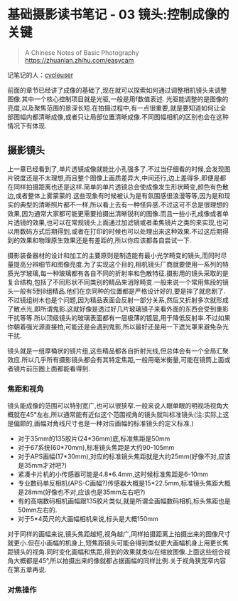 
# 基础摄影读书笔记 - 03 镜头:控制成像的关键

> A Chinese Notes of Basic Photography 
https://zhuanlan.zhihu.com/easycam

记笔记的人：[cycleuser](https://www.zhihu.com/people/cycleuser/activities)

前面的章节已经讲了成像的基础了,现在就可以探索如何通过调整相机镜头来调整图像.其中一个核心控制项目就是光驱,一般是用f数值表述.
光驱能调整的是图像的亮度,以及聚焦范围的景深长短.在拍摄过程中,有一点很重要,就是要知道如何让全部图幅内都清晰成像,或者只让局部位置清晰成像.不同图幅相机的区别也会在这种情况下有体现.

## 摄影镜头


上一章已经看到了,单片透镜成像就能比小孔强多了.不过当仔细看的时候,会发现图片锐度还是不太理想,而且整个图像上画质差异大,中间还行,边上差得多,即便是都在同样拍摄距离也还是这样.简单的单片透镜总会使成像发生形状畸变,颜色有色散边,或者整体上雾蒙蒙的.这些现象有时候被认为是有氛围感很浪漫等等,因为是和现实的典型的清晰照片都不一样,所以看上去有一种怪异感.不过这可不总是很理想的效果,因为通常大家都可能更需要拍摄出清晰锐利的图像.而且一些小孔成像或者单片透镜的效果,也可以在常规镜头上面通过加滤镜或者柔焦镜片之类的来实现,也可以用数码方式后期得到,或者在打印的时候也可以处理出来这种效果.不过这后期得到的效果和物理原生效果还是有差距的,所以你应该都各自尝试一下.

摄影装备器材的设计和加工的主要原则是制造能有最小光学畸变的镜头,而同时尽量提高分辨细节和图像亮度.为了实现这个目的,相机镜头厂商就要使用一系列的特质光学玻璃,每一种玻璃都有各自不同的折射率和色散特征.摄影用的镜头采取的是复合结构,包括了不同形状不同类别的精品来消除畸变.一般来说一个常用焦段的镜头一般有5到8组精品.他们在京同种的位置都是严格设计好的,要是摔了就悲剧了.不过镜组树木也是个问题,因为精品表面会反射一部分关系,然后又折射多次就形成了散点光,即所谓鬼影.这就好像是透过好几片玻璃镜子来看外面的东西会受到重影干扰等等.所以顶级镜头的玻璃表面都有一层极薄的镀层,用于降低反射率.不过如果你朝着强光源直接拍,可能还是会遇到鬼影,所以最好还是用一下遮光罩来避免杂光干扰.


镜头就是一组厚桶状的镜片组,这些精品都各自折射光线,但总体会有一个全局汇聚效应.所以几乎所有摄影镜头都会有其特定焦距,一般用毫米衡量,可能在镜筒上面或者镜片前压圈上面都能看得到.


### 焦距和视角

镜头能成像的范围可以特别宽广,也可以很狭窄.一般来说人眼单眼的明视场视角大概就在45°左右,所以通常能有近似这个范围视角的镜头就叫标准镜头(注:实际上这是偏颇的,画幅对角线尺寸也是一种对应画幅的标准镜头的定义标准.)
* 对于35mm的135胶片(24*36mm)底,标准焦距是50mm
* 对于67系统(60*70mm),标准镜头焦距是大约90-105mm
* 对于APS画幅(17*30mm),对应的标准镜头焦距就是大约25mm(好像不对,应该是35mm才对吧?)
* 紧凑卡片机的小传感器可能是4.8*6.4mm,这时候标准焦距是6-10mm
* 专业数码单反相机(APS-C画幅?)传感器大概是15*22.5mm,标准镜头焦距大概是28mm(好像也不对,应该也是35mm左右吧?)
* 有的高端数码相机画幅跟135胶片类似,就是所谓全画幅数码相机,标头焦距也是50mm左右的.
* 对于5*4英尺的大画幅相机来说,标头是大概150mm


对于同样的画幅来说,镜头焦距越短,视角越广,同样拍摄距离上拍摄出来的图像尺寸就更小.但在小画幅的机身上,短焦距镜头可能会得到类似更大画幅机身上用更长焦距镜头的视角.同时变化画幅和焦距,得到的效果就类似在缩放图像.上面这些组合视角大概都是45°,所以拍摄出来的像就都占据画幅的同样比例.关于视角狭宽窄内容在第五章再说.




### 对焦操作





























